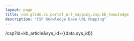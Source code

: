 ```yaml
---
layout: page
title: com.glide.cs.portal_url_mapping.csp.kb_knowledge
description: "CSP Knowledge Base URL Mapping"
---
```

/csp?id=kb_article&sys_id={{data.sys_id}}